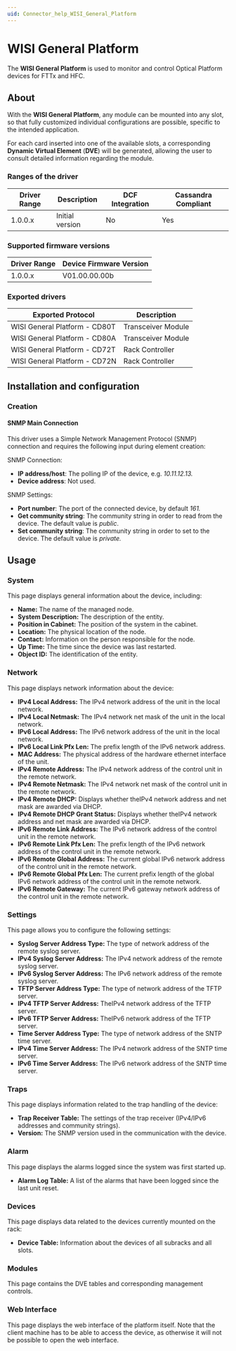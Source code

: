 ```yaml
---
uid: Connector_help_WISI_General_Platform
---
```


# WISI General Platform

The **WISI General Platform** is used to monitor and control Optical Platform devices for FTTx and HFC.

## About

With the **WISI General Platform**, any module can be mounted into any slot, so that fully customized individual configurations are possible, specific to the intended application.

For each card inserted into one of the available slots, a corresponding **Dynamic Virtual Element** (**DVE**) will be generated, allowing the user to consult detailed information regarding the module.

### Ranges of the driver

| **Driver Range** | **Description** | **DCF Integration** | **Cassandra Compliant** |
|------------------|-----------------|---------------------|-------------------------|
| 1.0.0.x          | Initial version | No                  | Yes                     |

### Supported firmware versions

| **Driver Range** | **Device Firmware Version** |
|------------------|-----------------------------|
| 1.0.0.x          | V01.00.00.00b               |

### Exported drivers

| **Exported Protocol**         | **Description**    |
|-------------------------------|--------------------|
| WISI General Platform - CD80T | Transceiver Module |
| WISI General Platform - CD80A | Transceiver Module |
| WISI General Platform - CD72T | Rack Controller    |
| WISI General Platform - CD72N | Rack Controller    |

## Installation and configuration

### Creation

#### SNMP Main Connection

This driver uses a Simple Network Management Protocol (SNMP) connection and requires the following input during element creation:

SNMP Connection:

- **IP address/host**: The polling IP of the device, e.g. *10.11.12.13.*
- **Device address**: Not used.

SNMP Settings:

- **Port number**: The port of the connected device, by default *161.*
- **Get community string**: The community string in order to read from the device. The default value is *public*.
- **Set community string**: The community string in order to set to the device. The default value is *private.*

## Usage

### System

This page displays general information about the device, including:

- **Name:** The name of the managed node.
- **System Description:** The description of the entity.
- **Position in Cabinet:** The position of the system in the cabinet.
- **Location:** The physical location of the node.
- **Contact:** Information on the person responsible for the node.
- **Up Time:** The time since the device was last restarted.
- **Object ID:** The identification of the entity.

### Network

This page displays network information about the device:

- **IPv4 Local Address:** The IPv4 network address of the unit in the local network.
- **IPv4 Local Netmask:** The IPv4 network net mask of the unit in the local network.
- **IPv6 Local Address:** The IPv6 network address of the unit in the local network.
- **IPv6 Local Link Pfx Len:** The prefix length of the IPv6 network address.
- **MAC Address:** The physical address of the hardware ethernet interface of the unit.
- **IPv4 Remote Address:** The IPv4 network address of the control unit in the remote network.
- **IPv4 Remote Netmask:** The IPv4 network net mask of the control unit in the remote network.
- **IPv4 Remote DHCP:** Displays whether theIPv4 network address and net mask are awarded via DHCP.
- **IPv4 Remote DHCP Grant Status:** Displays whether theIPv4 network address and net mask are awarded via DHCP.
- **IPv6 Remote Link Address:** The IPv6 network address of the control unit in the remote network.
- **IPv6 Remote Link Pfx Len:** The prefix length of the IPv6 network address of the control unit in the remote network.
- **IPv6 Remote Global Address:** The current global IPv6 network address of the control unit in the remote network.
- **IPv6 Remote Global Pfx Len:** The current prefix length of the global IPv6 network address of the control unit in the remote network.
- **IPv6 Remote Gateway:** The current IPv6 gateway network address of the control unit in the remote network.

### Settings

This page allows you to configure the following settings:

- **Syslog Server Address Type:** The type of network address of the remote syslog server.
- **IPv4 Syslog Server Address:** The IPv4 network address of the remote syslog server.
- **IPv6 Syslog Server Address:** The IPv6 network address of the remote syslog server.
- **TFTP Server Address Type:** The type of network address of the TFTP server.
- **IPv4 TFTP Server Address:** TheIPv4 network address of the TFTP server.
- **IPv6 TFTP Server Address:** TheIPv6 network address of the TFTP server.
- **Time Server Address Type:** The type of network address of the SNTP time server.
- **IPv4 Time Server Address:** The IPv4 network address of the SNTP time server.
- **IPv6 Time Server Address:** The IPv6 network address of the SNTP time server.

### Traps

This page displays information related to the trap handling of the device:

- **Trap Receiver Table:** The settings of the trap receiver (IPv4/IPv6 addresses and community strings).
- **Version:** The SNMP version used in the communication with the device.

### Alarm

This page displays the alarms logged since the system was first started up.

- **Alarm Log Table:** A list of the alarms that have been logged since the last unit reset.

### Devices

This page displays data related to the devices currently mounted on the rack:

- **Device Table:** Information about the devices of all subracks and all slots.

### Modules

This page contains the DVE tables and corresponding management controls.

### Web Interface

This page displays the web interface of the platform itself. Note that the client machine has to be able to access the device, as otherwise it will not be possible to open the web interface.
